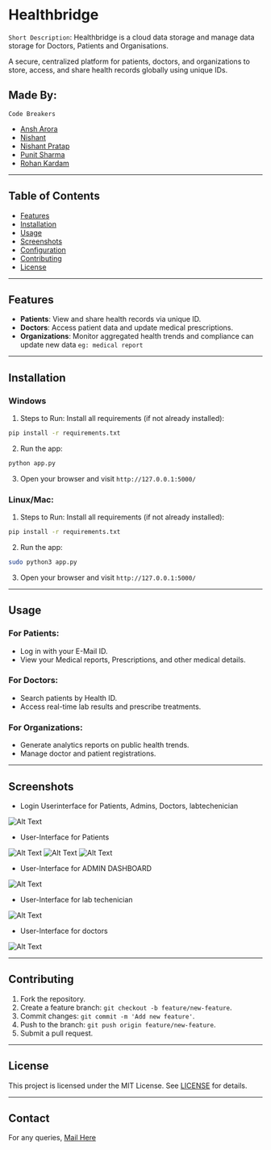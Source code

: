 # Healthbridge

`Short Description`: Healthbridge is a cloud data storage and manage data storage for Doctors, Patients and Organisations.


A secure, centralized platform for patients, doctors, and organizations to store, access, and share health records globally using unique IDs.

## Made By:
`Code Breakers`

- [Ansh Arora](https://github.com/Ansh04Arora)
- [Nishant](https://github.com/Nishant232)
- [Nishant Pratap](https://github.com/Nishant2009)
- [Punit Sharma](https://github.com/punit2211)
- [Rohan Kardam](https://github.com/ITSR0HANHERE)

---

## Table of Contents
- [Features](#features)
- [Installation](#installation)
- [Usage](#usage)
- [Screenshots](#screenshots)
- [Configuration](#configuration)
- [Contributing](#contributing)
- [License](#license)
---
## Features
- **Patients**: View and share health records via unique ID.
- **Doctors**: Access patient data and update medical prescriptions.
- **Organizations**: Monitor aggregated health trends and compliance can update new data `eg: medical report`

---

## Installation
### Windows
1. Steps to Run:
Install all requirements (if not already installed):
``` bash
pip install -r requirements.txt 
```

2. Run the app:
``` bash
python app.py
```
3. Open your browser and visit `http://127.0.0.1:5000/`

### Linux/Mac:
1. Steps to Run:
Install all requirements (if not already installed):
``` bash
pip install -r requirements.txt 
```

2. Run the app:
``` bash
sudo python3 app.py
```
3. Open your browser and visit `http://127.0.0.1:5000/`
---

## Usage
### For Patients:
- Log in with your E-Mail ID.
- View your Medical reports, Prescriptions, and other medical details.

### For Doctors:
- Search patients by Health ID.
- Access real-time lab results and prescribe treatments.

### For Organizations:
- Generate analytics reports on public health trends.
- Manage doctor and patient registrations.
---
## Screenshots
- Login Userinterface  for Patients, Admins, Doctors, labtechenician

![Alt Text](images/healthbridge.jpeg)

- User-Interface for Patients

![Alt Text](images/healthbridge1.png)
![Alt Text](images/healthbridge2.png)
![Alt Text](images/healthbridge3.png)

- User-Interface for ADMIN DASHBOARD

![Alt Text](images/healthbridge4.png)

- User-Interface for lab techenician

![Alt Text](images/healthbridge5.png)

- User-Interface for doctors

![Alt Text](images/healthbridge6.png)

---
## Contributing
1. Fork the repository.
2. Create a feature branch: `git checkout -b feature/new-feature`.
3. Commit changes: `git commit -m 'Add new feature'`.
4. Push to the branch: `git push origin feature/new-feature`.
5. Submit a pull request.

---

## License

This project is licensed under the MIT License. See [LICENSE](LICENSE) for details.

---

## Contact
For any queries, [Mail Here](mailto:nishantpartapsavita1@gmail.com)

